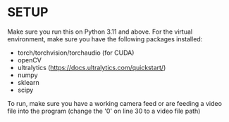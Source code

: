 # SETUP

Make sure you run this on Python 3.11 and above. For the virtual environment, make sure you have the following packages installed:
- torch/torchvision/torchaudio (for CUDA)
- openCV
- ultralytics (https://docs.ultralytics.com/quickstart/)
- numpy
- sklearn
- scipy

To run, make sure you have a working camera feed or are feeding a video file into the program (change the '0' on line 30 to a video file path)
